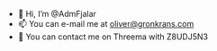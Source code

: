 - 👋 Hi, I’m @AdmFjalar
- 📫 You can e-mail me at oliver@gronkrans.com
- 💬 You can contact me on Threema with Z8UDJ5N3
